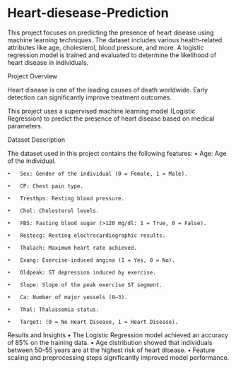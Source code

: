 # Heart-diesease-Prediction

This project focuses on predicting the presence of heart disease using machine learning techniques. The dataset includes various health-related attributes like age, cholesterol, blood pressure, and more. A logistic regression model is trained and evaluated to determine the likelihood of heart disease in individuals.



 
 Project Overview

Heart disease is one of the leading causes of death worldwide. Early detection can significantly improve treatment outcomes.

This project uses a supervised machine learning model (Logistic Regression) to predict the presence of heart disease based on medical parameters.


Dataset Description

The dataset used in this project contains the following features:
	•	Age: Age of the individual.
 
	•	Sex: Gender of the individual (0 = Female, 1 = Male).
 
	•	CP: Chest pain type.
 
	•	Trestbps: Resting blood pressure.
 
	•	Chol: Cholesterol levels.
 
	•	FBS: Fasting blood sugar (>120 mg/dl: 1 = True, 0 = False).
 
	•	Restecg: Resting electrocardiographic results.
 
	•	Thalach: Maximum heart rate achieved.
 
	•	Exang: Exercise-induced angina (1 = Yes, 0 = No).
 
	•	Oldpeak: ST depression induced by exercise.
 
	•	Slope: Slope of the peak exercise ST segment.
 
	•	Ca: Number of major vessels (0–3).
 
	•	Thal: Thalassemia status.
 
	•	Target: (0 = No Heart Disease, 1 = Heart Disease).






 Results and Insights
	•	The Logistic Regression model achieved an accuracy of 85% on the training data.
	•	Age distribution showed that individuals between 50–55 years are at the highest risk of heart disease.
	•	Feature scaling and preprocessing steps significantly improved model performance.
 

